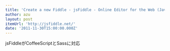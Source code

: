 ```yaml
---
title: 'Create a new Fiddle - jsFiddle - Online Editor for the Web (JavaScript, MooTools, jQuery, Prototype, YUI, Glow and Dojo, HTML, CSS)'
author: azu
layout: post
itemUrl: 'http://jsfiddle.net/'
date: '2011-11-30T15:00:00.000Z'
---
```

jsFiddleがCoffeeScriptとSassに対応
